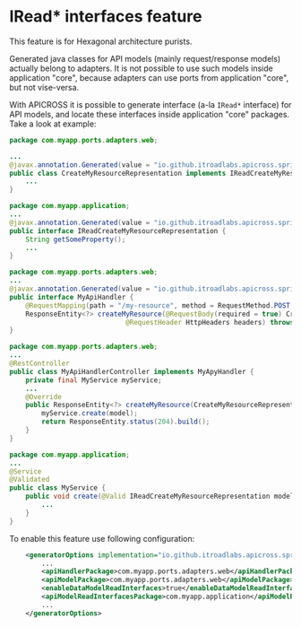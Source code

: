 # IRead* interfaces feature
This feature is for Hexagonal architecture purists.

Generated java classes for API models (mainly request/response models) actually belong to adapters.
It is not possible to use such models inside application "core", because adapters can use ports from application "core",
but not vise-versa.

With APICROSS it is possible to generate interface (a-la `IRead*` interface) for API models,
and locate these interfaces inside application "core" packages. Take a look at example:
```java
package com.myapp.ports.adapters.web;

...
@javax.annotation.Generated(value = "io.github.itroadlabs.apicross.springmvc.SpringMvcCodeGenerator")
public class CreateMyResourceRepresentation implements IReadCreateMyResourceRepresentation {
    ...
}
```
```java
package com.myapp.application;
...
@javax.annotation.Generated(value = "io.github.itroadlabs.apicross.springmvc.SpringMvcCodeGenerator")
public interface IReadCreateMyResourceRepresentation {
    String getSomeProperty();
    ...
}
```
```java
package com.myapp.ports.adapters.web;
...
@javax.annotation.Generated(value = "io.github.itroadlabs.apicross.springmvc.SpringMvcCodeGenerator")
public interface MyApiHandler {
    @RequestMapping(path = "/my-resource", method = RequestMethod.POST, consumes = "application/json")
    ResponseEntity<?> createMyResource(@RequestBody(required = true) CreateMyResourceRepresentation model,
                             @RequestHeader HttpHeaders headers) throws Exception;
}
```

```java
package com.myapp.ports.adapters.web;
...
@RestController
public class MyApiHandlerController implements MyApyHandler {
    private final MyService myService;
    ...
    @Override
    public ResponseEntity<?> createMyResource(CreateMyResourceRepresentation model, HttpHeaders headers) throws Exception {
        myService.create(model);
        return ResponseEntity.status(204).build();
    }
}
```

```java
package com.myapp.application;
...
@Service
@Validated
public class MyService {
    public void create(@Valid IReadCreateMyResourceRepresentation model) {
        ...
    }
}
```

To enable this feature use following configuration:
```xml
    <generatorOptions implementation="io.github.itroadlabs.apicross.springmvc.SpringMvcCodeGeneratorOptions">
        ...
        <apiHandlerPackage>com.myapp.ports.adapters.web</apiHandlerPackage>
        <apiModelPackage>com.myapp.ports.adapters.web</apiModelPackage>
        <enableDataModelReadInterfaces>true</enableDataModelReadInterfaces>
        <apiModelReadInterfacesPackage>com.myapp.application</apiModelReadInterfacesPackage>
        ...
    </generatorOptions>
```